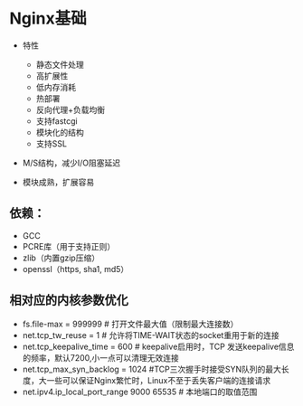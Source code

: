 # Nginx基础

- 特性
    - 静态文件处理
    - 高扩展性
    - 低内存消耗
    - 热部署
    - 反向代理+负载均衡
    - 支持fastcgi
    - 模块化的结构
    - 支持SSL

- M/S结构，减少I/O阻塞延迟

- 模块成熟，扩展容易

## 依赖：
- GCC
- PCRE库（用于支持正则）
- zlib（内置gzip压缩）
- openssl（https, sha1, md5）

## 相对应的内核参数优化
- fs.file-max = 999999 # 打开文件最大值（限制最大连接数）
- net.tcp_tw_reuse = 1 # 允许将TIME-WAIT状态的socket重用于新的连接
- net.tcp_keepalive_time = 600 # keepalive启用时，TCP 发送keepalive信息的频率，默认7200,小一点可以清理无效连接
- net.tcp_max_syn_backlog = 1024 #TCP三次握手时接受SYN队列的最大长度，大一些可以保证Nginx繁忙时，Linux不至于丢失客户端的连接请求
- net.ipv4.ip_local_port_range 9000 65535 # 本地端口的取值范围